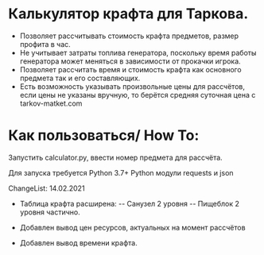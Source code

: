 
# Калькулятор крафта для Таркова.

- Позволяет рассчитывать стоимость крафта предметов, размер профита в час.
- Не учитывает затраты топлива генератора, поскольку время работы генератора может меняться в зависимости от прокачки игрока.
- Позволяет рассчитать время и стоимость крафта как основного предмета так и его составляющих.
- Есть возможность указывать произвольные цены для рассчётов, если цены не указаны вручную, то берётся средняя суточная цена с tarkov-matket.com
# Как пользоваться/ How To:
   Запустить calculator.py, ввести номер предмета для рассчёта.
  

Для запуска требуется Python 3.7+
Python модули requests и json

ChangeList:
14.02.2021 
- Таблица крафта расширена:
 -- Санузел 2 уровня
 -- Пищеблок 2 уровня частично.

- Добавлен вывод цен ресурсов, актуальных на момент рассчётов
- Добавлен вывод времени крафта.
